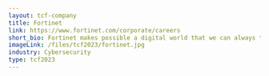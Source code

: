 ```yaml
---
layout: tcf-company
title: Fortinet
link: https://www.fortinet.com/corporate/careers
short_bio: Fortinet makes possible a digital world that we can always trust through its mission to protect people, devices, and data everywhere. This is why the world’s largest enterprises, service providers, and government organizations choose Fortinet to securely accelerate their digital journey. The Fortinet Security Fabric platform delivers broad, integrated, and automated protections across the entire digital attack surface, securing critical devices, data, applications, and connections from the data center to the cloud to the home office.
imageLink: /files/tcf2023/fortinet.jpg
industry: Cybersecurity
type: tcf2023
---
```

